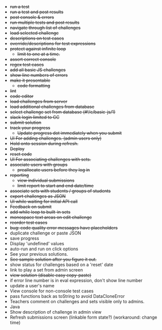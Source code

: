 * ~~run a test~~
* ~~run a test and post results~~
* ~~post console & errors~~
* ~~run multiple tests and post results~~
* ~~navigate through list of challenges~~
* ~~load selected challenge~~
* ~~descriptions on test cases~~
* ~~override/descriptions for test expressions~~
* ~~protect against infinite loop~~
  * ~~limit to one at a time.~~
* ~~assert correct console~~
* ~~regex test cases~~
* ~~add all basic JS challenges~~
* ~~show line numbers of errors~~
* ~~make it presentable~~
  * ~~code formatting~~
* ~~lint~~
* ~~code editor~~
* ~~load challenges from server~~
* ~~load additional challenges from database~~
* ~~select challenge set from database (#!/c/basic-js/1)~~
* ~~slack login limited to GC~~
* ~~submit solution~~
* ~~track your progress~~
  * ~~Update progress dot immediately when you submit~~
* ~~UI For adding challenges. (admin users only)~~
* ~~Hold onto session during refresh.~~
* ~~Deploy~~
* ~~reset code~~
* ~~UI For associating challenges with sets.~~
* ~~associate users with groups~~
  * ~~preallocate users before they log in~~
* ~~reporting~~
  * ~~view individual submissions~~
  * ~~limit report to start and end date/time~~
* ~~associate sets with students / groups of students~~
* ~~export challenges as JSON~~
* ~~UI while waiting for initial API call~~
* ~~Feedback on submit~~
* ~~add while loop to built-in sets~~
* ~~monospace text areas on edit challenge~~
* ~~reorder test cases~~
* ~~bug: code quality error messages have placeholders~~
* duplicate challenge or paste JSON
* save progress
* Display 'undefined' values
* auto-run and run on click options
* See your previous solutions.
* ~~See sample solution after you figure it out.~~
* show status for challenges based on a 'reset' date
* link to play a set from admin screen
* ~~view solution (disable easy copy-paste)~~
* if error line number is in eval expression, don't show line number
* update a user's name
* View console for non-console test cases
* pass functions back as toString to avoid DataCloneError
* Teachers comment on challenges and sets visible only to admins.
* Java
* Show description of challenge in admin view
* Refresh submissions screen (linkable form state?) (workaround: change time)
